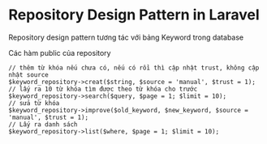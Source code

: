 # Repository Design Pattern in Laravel
Repository design pattern tương tác với bảng Keyword trong database

Các hàm public của repository

```
// thêm từ khóa nếu chưa có, nếu có rồi thì cập nhật trust, không cập nhật source
$keyword_repository->creat($string, $source = 'manual', $trust = 1);
// lấy ra 10 từ khóa tìm được theo từ khóa cho trước
$keyword_repository->search($query, $page = 1; $limit = 10);
// sửa từ khóa
$keyword_repository->improve($old_keyword, $new_keyword, $source = 'manual', $trust = 1);
// Lấy ra danh sách
$keyword_repository->list($where, $page = 1; $limit = 10);
```
